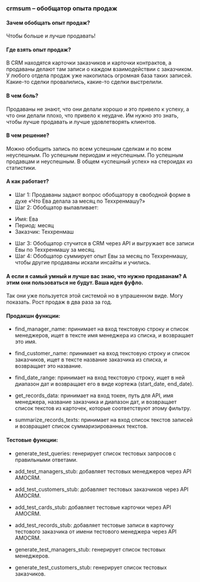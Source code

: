 ### crmsum – обобщатор опыта продаж
#### Зачем обобщать опыт продаж?
Чтобы больше и лучше продавать!
#### Где взять опыт продаж?
В CRM находятся карточки заказчиков и карточки контрактов, а продаваны делают там записи о каждом взаимодействии с заказчиком.
У любого отдела продаж уже накопилась огромная база таких записей.  Какие-то сделки провалились, какие-то сделки выстрелили.
#### В чем боль?
Продаваны не знают, что они делали хорошо и это привело к успеху, а что они делали плохо, что привело к неудаче. Им нужно это знать, чтобы лучше продавать и лучше удовлетворять клиентов.
#### В чем решение?
Можно обобщить запись по всем успешным сделкам и по всем неуспешным. По успешным периодам и неуспешным. По успешным продавцам и неуспешным. В общем «успешный успех» на стероидах из статистики.

#### А как работает?
* Шаг 1: Продаваны задают вопрос обобщатору в свободной форме в духе «Что Ева делала за месяц по Теххренмашу?»
* Шаг 2: Обобщатор вылавливает:
 - Имя: Ева
 - Период: месяц
 - Заказчик: Теххренмаш
* Шаг 3: Обобщатор стучится в CRM через API и выгружает все записи Евы по Теххренмашу за месяц.
* Шаг 4: Обобщатор суммирует опыт Евы за месяц по Теххренмашу, чтобы другие продаваны искали инсайты и учились.

#### А если я самый умный и лучше вас знаю, что нужно продаванам? А этим они пользоваться не будут. Ваша идея фуфло.
Так они уже пользуется этой системой но в упрашенном виде. Могу показать. Рост продаж в два раза за год.

#### Продакшн функции:

- find_manager_name: принимает на вход текстовую строку и список менеджеров, ищет в тексте имя менеджера из списка, и возвращает это имя.

- find_customer_name: принимает на вход текстовую строку и список заказчиков, ищет в тексте название заказчика из списка, и возвращает это название.

- find_date_range: принимает на вход текстовую строку, ищет в ней диапазон дат и возвращает его в виде кортежа (start_date, end_date).

- get_records_data: принимает на вход токен, путь для API, имя менеджера, название заказчика и диапазон дат, и возвращает список текстов из карточек, которые соответствуют этому фильтру.

- summarize_records_texts: принимает на вход список текстов записей и возвращает список суммаризированных текстов.

#### Тестовые функции:

- generate_test_queries: генерирует список тестовых запросов с правильными ответами.

- add_test_managers_stub: добавляет тестовых менеджеров через API AMOCRM.

- add_test_customers_stub: добавляет тестовых заказчиков через API AMOCRM.

- add_test_cards_stub: добавляет тестовые карточки через API AMOCRM.

- add_test_records_stub: добавляет тестовые записи в карточку тестового заказчика от имени тестового менеджера через API AMOCRM.

- generate_test_managers_stub: генерирует список тестовых менеджеров.

- generate_test_customers_stub: генерирует список тестовых заказчиков.
 
